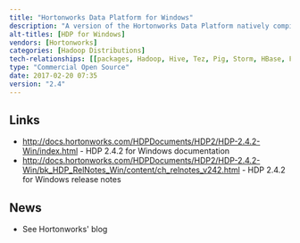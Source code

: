 ```yaml
---
title: "Hortonworks Data Platform for Windows"
description: "A version of the Hortonworks Data Platform natively compiled for Windows.  Generally trails the main HDP project by a minor version, doesn't use Apache Ambari for installation and management (instead being installed via a standard Windows installer), doesn't support SmartSense, and doesn't include some technologies (currently Accumulo, Atlas, Kafka, Solr, Spark and Hue).  First announced in March 2013, with a GA release in May 2013."
alt-titles: [HDP for Windows]
vendors: [Hortonworks]
categories: [Hadoop Distributions]
tech-relationships: [[packages, Hadoop, Hive, Tez, Pig, Storm, HBase, Falcon, Oozie, Sqoop, Flume, Knox, Ranger, ZooKeeper, Slider, Phoenix, Calcite, DataFu, Mahout]]
type: "Commercial Open Source"
date: 2017-02-20 07:35
version: "2.4"
---
```

## Links

* <http://docs.hortonworks.com/HDPDocuments/HDP2/HDP-2.4.2-Win/index.html> - HDP 2.4.2 for Windows documentation
* <http://docs.hortonworks.com/HDPDocuments/HDP2/HDP-2.4.2-Win/bk_HDP_RelNotes_Win/content/ch_relnotes_v242.html> - HDP 2.4.2 for Windows release notes

## News

* See Hortonworks' blog